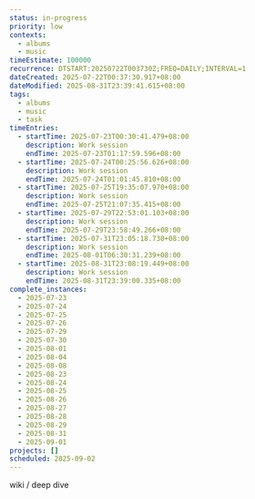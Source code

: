 ```yaml
---
status: in-progress
priority: low
contexts:
  - albums
  - music
timeEstimate: 100000
recurrence: DTSTART:20250722T003730Z;FREQ=DAILY;INTERVAL=1
dateCreated: 2025-07-22T00:37:30.917+08:00
dateModified: 2025-08-31T23:39:41.615+08:00
tags:
  - albums
  - music
  - task
timeEntries:
  - startTime: 2025-07-23T00:30:41.479+08:00
    description: Work session
    endTime: 2025-07-23T01:17:59.596+08:00
  - startTime: 2025-07-24T00:25:56.626+08:00
    description: Work session
    endTime: 2025-07-24T01:01:45.810+08:00
  - startTime: 2025-07-25T19:35:07.970+08:00
    description: Work session
    endTime: 2025-07-25T21:07:35.415+08:00
  - startTime: 2025-07-29T22:53:01.103+08:00
    description: Work session
    endTime: 2025-07-29T23:58:49.266+08:00
  - startTime: 2025-07-31T23:05:18.730+08:00
    description: Work session
    endTime: 2025-08-01T06:30:31.239+08:00
  - startTime: 2025-08-31T23:08:19.449+08:00
    description: Work session
    endTime: 2025-08-31T23:39:00.335+08:00
complete_instances:
  - 2025-07-23
  - 2025-07-24
  - 2025-07-25
  - 2025-07-26
  - 2025-07-29
  - 2025-07-30
  - 2025-08-01
  - 2025-08-04
  - 2025-08-08
  - 2025-08-23
  - 2025-08-24
  - 2025-08-25
  - 2025-08-26
  - 2025-08-27
  - 2025-08-28
  - 2025-08-29
  - 2025-08-31
  - 2025-09-01
projects: []
scheduled: 2025-09-02
---
```


wiki / deep dive

